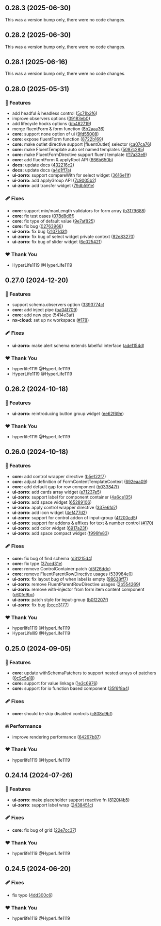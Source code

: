 ## 0.28.3 (2025-06-30)

This was a version bump only, there were no code changes.

## 0.28.2 (2025-06-30)

This was a version bump only, there were no code changes.

## 0.28.1 (2025-06-16)

This was a version bump only, there were no code changes.

## 0.28.0 (2025-05-31)

### 🚀 Features

- add headful & headless control ([5c71b3f6](https://github.com/fluent-form/fluent-form/commit/5c71b3f6))
- improve observers options ([09183eb0](https://github.com/fluent-form/fluent-form/commit/09183eb0))
- add lifecycle hooks options ([bb482719](https://github.com/fluent-form/fluent-form/commit/bb482719))
- merge fluentForm & form function ([8b2aaa36](https://github.com/fluent-form/fluent-form/commit/8b2aaa36))
- **core:** support none option of ui ([9fd55008](https://github.com/fluent-form/fluent-form/commit/9fd55008))
- **core:** expose fluentForm function ([8722b169](https://github.com/fluent-form/fluent-form/commit/8722b169))
- **core:** make outlet directive support [fluentOutlet] selector ([ca07ca76](https://github.com/fluent-form/fluent-form/commit/ca07ca76))
- **core:** make FluentTemplate auto set named templates ([5087c285](https://github.com/fluent-form/fluent-form/commit/5087c285))
- **core:** make FluentFormDirective support fluent template ([f17a33e9](https://github.com/fluent-form/fluent-form/commit/f17a33e9))
- **core:** add fluentForm & applyRoot API ([866b650b](https://github.com/fluent-form/fluent-form/commit/866b650b))
- **docs:** update docs ([432216c2](https://github.com/fluent-form/fluent-form/commit/432216c2))
- **docs:** update docs ([a4d1ff7a](https://github.com/fluent-form/fluent-form/commit/a4d1ff7a))
- **ui-zorro:** support compareWith for select widget ([3616e11f](https://github.com/fluent-form/fluent-form/commit/3616e11f))
- **ui-zorro:** add applyGroup API ([7c9005b2](https://github.com/fluent-form/fluent-form/commit/7c9005b2))
- **ui-zorro:** add transfer widget ([79db591e](https://github.com/fluent-form/fluent-form/commit/79db591e))

### 🩹 Fixes

- **core:** support min/maxLength validators for form array ([b3179688](https://github.com/fluent-form/fluent-form/commit/b3179688))
- **core:** fix test cases ([078d8d6f](https://github.com/fluent-form/fluent-form/commit/078d8d6f))
- **core:** fix type of default value ([9e7af825](https://github.com/fluent-form/fluent-form/commit/9e7af825))
- **core:** fix bug ([02763968](https://github.com/fluent-form/fluent-form/commit/02763968))
- **ui-zorro:** fix bug ([21071d3f](https://github.com/fluent-form/fluent-form/commit/21071d3f))
- **ui-zorro:** fix bug of select widget private context ([82e83270](https://github.com/fluent-form/fluent-form/commit/82e83270))
- **ui-zorro:** fix bug of slider widget ([6c025421](https://github.com/fluent-form/fluent-form/commit/6c025421))

### ❤️ Thank You

- HyperLife1119 @HyperLife1119

## 0.27.0 (2024-12-20)

### 🚀 Features

- support schema.observers option ([3393774c](https://github.com/fluent-form/fluent-form/commit/3393774c))
- **core:** add inject pipe ([ba04f709](https://github.com/fluent-form/fluent-form/commit/ba04f709))
- **core:** add new pipe ([5414e3af](https://github.com/fluent-form/fluent-form/commit/5414e3af))
- **nx-cloud:** set up nx workspace ([#178](https://github.com/fluent-form/fluent-form/pull/178))

### 🩹 Fixes

- **ui-zorro:** make alert schema extends labelful interface ([ade1154d](https://github.com/fluent-form/fluent-form/commit/ade1154d))

### ❤️ Thank You

- hyperlife1119 @HyperLife1119
- HyperLife1119 @HyperLife1119

## 0.26.2 (2024-10-18)


### 🚀 Features

- **ui-zorro:** reintroducing button group widget ([ee62f69e](https://github.com/fluent-form/fluent-form/commit/ee62f69e))

### ❤️  Thank You

- hyperlife1119 @HyperLife1119

## 0.26.0 (2024-10-18)


### 🚀 Features

- **core:** add control wrapper directive ([b5e122f7](https://github.com/fluent-form/fluent-form/commit/b5e122f7))
- **core:** adjust definition of FormContentTemplateContext ([692eaa09](https://github.com/fluent-form/fluent-form/commit/692eaa09))
- **core:** add default gap for row component ([b033847f](https://github.com/fluent-form/fluent-form/commit/b033847f))
- **ui-zorro:** add cards array widget ([e71237e5](https://github.com/fluent-form/fluent-form/commit/e71237e5))
- **ui-zorro:** support label for component container ([4a6ce135](https://github.com/fluent-form/fluent-form/commit/4a6ce135))
- **ui-zorro:** add space widget ([65289106](https://github.com/fluent-form/fluent-form/commit/65289106))
- **ui-zorro:** apply control wrapper directive ([337e6fd7](https://github.com/fluent-form/fluent-form/commit/337e6fd7))
- **ui-zorro:** add icon widget ([4ef477d2](https://github.com/fluent-form/fluent-form/commit/4ef477d2))
- **ui-zorro:** support for control addon of input-group ([4f200cd5](https://github.com/fluent-form/fluent-form/commit/4f200cd5))
- **ui-zorro:** support for addons & affixes for text & number control ([#170](https://github.com/fluent-form/fluent-form/pull/170))
- **ui-zorro:** add color widget ([6917a23f](https://github.com/fluent-form/fluent-form/commit/6917a23f))
- **ui-zorro:** add space compact widget ([f996fe83](https://github.com/fluent-form/fluent-form/commit/f996fe83))

### 🩹 Fixes

- **core:** fix bug of find schema ([d31215d4](https://github.com/fluent-form/fluent-form/commit/d31215d4))
- **core:** fix type ([37ced31e](https://github.com/fluent-form/fluent-form/commit/37ced31e))
- **core:** remove ControlContainer patch ([d5f26ddc](https://github.com/fluent-form/fluent-form/commit/d5f26ddc))
- **core:** remove FluentParentRowDirective usages ([539984e0](https://github.com/fluent-form/fluent-form/commit/539984e0))
- **ui-zorro:** fix layout bug of when label is empty ([98638ff7](https://github.com/fluent-form/fluent-form/commit/98638ff7))
- **ui-zorro:** remove FluentParentRowDirective usages ([2b554269](https://github.com/fluent-form/fluent-form/commit/2b554269))
- **ui-zorro:** remove with-injector from form item content component ([c60fe9bc](https://github.com/fluent-form/fluent-form/commit/c60fe9bc))
- **ui-zorro:** patch style for input-group ([b0f2207f](https://github.com/fluent-form/fluent-form/commit/b0f2207f))
- **ui-zorro:** fix bug ([bccc3177](https://github.com/fluent-form/fluent-form/commit/bccc3177))

### ❤️  Thank You

- hyperlife1119 @HyperLife1119
- HyperLifelll9 @HyperLife1119

## 0.25.0 (2024-09-05)


### 🚀 Features

- **core:** update withSchemaPatchers to support nested arrays of patchers ([0c9c5e18](https://github.com/fluent-form/fluent-form/commit/0c9c5e18))
- **core:** support for value linkage ([1e3c6976](https://github.com/fluent-form/fluent-form/commit/1e3c6976))
- **core:** support for io function based component ([35f6f8a4](https://github.com/fluent-form/fluent-form/commit/35f6f8a4))

### 🩹 Fixes

- **core:** should be skip disabled controls ([c808c9bf](https://github.com/fluent-form/fluent-form/commit/c808c9bf))

### 🔥 Performance

- improve rendering performance ([64297b87](https://github.com/fluent-form/fluent-form/commit/64297b87))

### ❤️  Thank You

- hyperlife1119 @HyperLife1119

## 0.24.14 (2024-07-26)


### 🚀 Features

- **ui-zorro:** make placeholder support reactive fn ([8120f4b5](https://github.com/fluent-form/fluent-form/commit/8120f4b5))
- **ui-zorro:** support label wrap ([2438451c](https://github.com/fluent-form/fluent-form/commit/2438451c))

### 🩹 Fixes

- **core:** fix bug of grid ([22e7cc37](https://github.com/fluent-form/fluent-form/commit/22e7cc37))

### ❤️  Thank You

- hyperlife1119 @HyperLife1119

## 0.24.5 (2024-06-20)


### 🩹 Fixes

- fix typo ([4dd300c6](https://github.com/fluent-form/fluent-form/commit/4dd300c6))

### ❤️  Thank You

- hyperlife1119 @HyperLife1119
